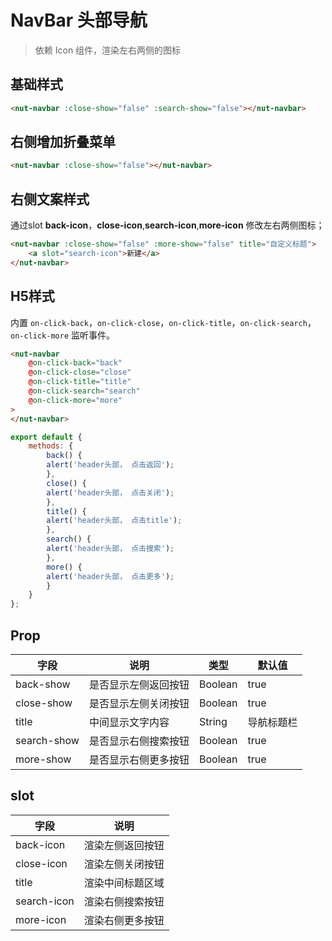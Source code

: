 # NavBar 头部导航

> 依赖 Icon 组件，渲染左右两侧的图标

## 基础样式

```html
<nut-navbar :close-show="false" :search-show="false"></nut-navbar>
```

## 右侧增加折叠菜单

```html
<nut-navbar :close-show="false"></nut-navbar>
```

## 右侧文案样式

通过slot **back-icon**，**close-icon**,**search-icon**,**more-icon** 修改左右两侧图标；

```html
<nut-navbar :close-show="false" :more-show="false" title="自定义标题">
    <a slot="search-icon">新建</a>
</nut-navbar>
```

## H5样式

内置 `on-click-back`，`on-click-close`，`on-click-title`，`on-click-search`，`on-click-more` 监听事件。

```html
<nut-navbar 
    @on-click-back="back" 
    @on-click-close="close" 
    @on-click-title="title" 
    @on-click-search="search" 
    @on-click-more="more"
>
</nut-navbar>
```

```javascript
export default {
    methods: {
        back() {
        alert('header头部， 点击返回');
        },
        close() {
        alert('header头部， 点击关闭');
        },
        title() {
        alert('header头部， 点击title');
        },  
        search() {
        alert('header头部， 点击搜索');
        },
        more() {
        alert('header头部， 点击更多');
        }
    }
};
```

## Prop

| 字段 | 说明 | 类型 | 默认值
|----- | ----- | ----- | ----- 
| back-show | 是否显示左侧返回按钮 | Boolean | true
| close-show | 是否显示左侧关闭按钮 | Boolean | true
| title | 中间显示文字内容 | String | 导航标题栏
| search-show | 是否显示右侧搜索按钮 | Boolean | true
| more-show | 是否显示右侧更多按钮 | Boolean | true


## slot

| 字段 | 说明 | 
|----- | ----- |  
| back-icon | 渲染左侧返回按钮 |
| close-icon | 渲染左侧关闭按钮|
| title | 渲染中间标题区域 |
| search-icon |渲染右侧搜索按钮|
| more-icon |渲染右侧更多按钮|